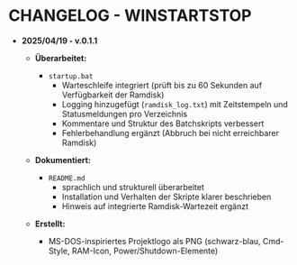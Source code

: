 # CHANGELOG - WINSTARTSTOP

- **2025/04/19 - v.0.1.1**  
  - **Überarbeitet:**  
    - `startup.bat`  
      - Warteschleife integriert (prüft bis zu 60 Sekunden auf Verfügbarkeit der Ramdisk)  
      - Logging hinzugefügt (`ramdisk_log.txt`) mit Zeitstempeln und Statusmeldungen pro Verzeichnis  
      - Kommentare und Struktur des Batchskripts verbessert  
      - Fehlerbehandlung ergänzt (Abbruch bei nicht erreichbarer Ramdisk)  

  - **Dokumentiert:**  
    - `README.md`  
      - sprachlich und strukturell überarbeitet  
      - Installation und Verhalten der Skripte klarer beschrieben  
      - Hinweis auf integrierte Ramdisk-Wartezeit ergänzt  

  - **Erstellt:**  
    - MS-DOS-inspiriertes Projektlogo als PNG (schwarz-blau, Cmd-Style, RAM-Icon, Power/Shutdown-Elemente)  
